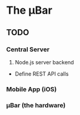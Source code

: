 # The µBar 

## TODO
### Central Server
1. Node.js server backend
  * Define REST API calls

### Mobile App (iOS)


### µBar (the hardware)


